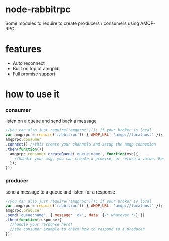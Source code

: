# node-rabbitrpc
Some modules to require to create producers / consumers using AMQP-RPC

# features
  - Auto reconnect
  - Built on top of amqplib
  - Full promise support

# how to use it

### consumer  
listen on a queue and send back a message
```js
//you can also just require('amqprpc')(); if your broker is local
var amqprpc = require('rabbitrpc')( { AMQP_URL: 'amqp://localhost' });
amqprpc.consumer
.connect() //this create your channels and setup the amqp connexion
.then(function(){
  amqprpc.consumer.createQueue('queue:name', function(msg){
    //handle your msg, you can create a promise, or return a value. Result will be sent to producer
  });
});
```

### producer
send a message to a queue and listen for a response
```js
//you can also just require('amqprpc')(); if your broker is local
var amqprpc = require('rabbitrpc')( { AMQP_URL: 'amqp://localhost' });
amqprpc.producer
.send('queue:name', { message: 'ok', data: {/* whatever */} })
.then(function(response){
  //handle your response here!
  //see consumer example to check how to respond to a producer
});
```
